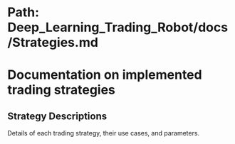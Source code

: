 # Path: Deep_Learning_Trading_Robot/docs/Strategies.md
# Documentation on implemented trading strategies

## Strategy Descriptions
Details of each trading strategy, their use cases, and parameters.
